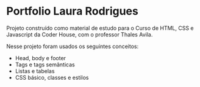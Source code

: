 <h1>Portfolio Laura Rodrigues</h1>
<p>Projeto construído como material de estudo para o Curso de HTML, CSS e Javascript da Coder House, com o professor Thales Avila.</p>
<p>Nesse projeto foram usados os seguintes conceitos:</p>
<ul>
  <li>Head, body e footer</li>
  <li>Tags e tags semânticas</li>
  <li>Listas e tabelas</li>
  <li>CSS básico, classes e estilos</li>
</ul>
